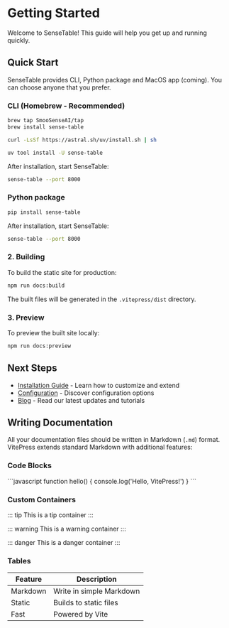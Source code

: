 # Getting Started

Welcome to SenseTable! This guide will help you get up and running quickly.


## Quick Start

SenseTable provides CLI, Python package and MacOS app (coming). You can choose anyone that you prefer.

### CLI (Homebrew - Recommended)

```bash
brew tap SmooSenseAI/tap
brew install sense-table
```

```bash
curl -LsSf https://astral.sh/uv/install.sh | sh

uv tool install -U sense-table

```

After installation, start SenseTable:

```bash
sense-table --port 8000
```

### Python package

```bash
pip install sense-table
```

After installation, start SenseTable:

```bash
sense-table --port 8000
```

### 2. Building

To build the static site for production:

```bash
npm run docs:build
```

The built files will be generated in the `.vitepress/dist` directory.

### 3. Preview

To preview the built site locally:

```bash
npm run docs:preview
```

## Next Steps

- [Installation Guide](/guide/installation) - Learn how to customize and extend
- [Configuration](/guide/configuration) - Discover configuration options
- [Blog](/blog/) - Read our latest updates and tutorials

## Writing Documentation

All your documentation files should be written in Markdown (`.md`) format. VitePress extends standard Markdown with additional features:

### Code Blocks

\`\`\`javascript
function hello() {
  console.log('Hello, VitePress!')
}
\`\`\`

### Custom Containers

::: tip
This is a tip container
:::

::: warning
This is a warning container
:::

::: danger
This is a danger container
:::

### Tables

| Feature | Description |
|---------|-------------|
| Markdown | Write in simple Markdown |
| Static | Builds to static files |
| Fast | Powered by Vite | 